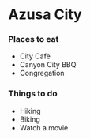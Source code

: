 # Azusa City

### Places to eat
- City Cafe
- Canyon City BBQ
- Congregation

### Things to do
- Hiking
- Biking
- Watch a movie
